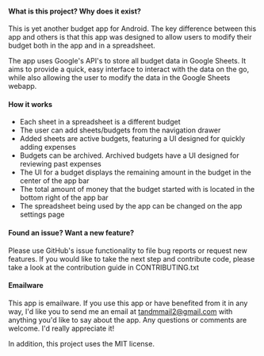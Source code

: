 #### What is this project? Why does it exist?
This is yet another budget app for Android. The key difference between this app and others is 
that this app was designed to allow users to modify their budget both in the app and in a 
spreadsheet.

The app uses Google's API's to store all budget data in Google Sheets. It aims to provide a 
quick, easy interface to interact with the data on the go, while also allowing the user to 
modify the data in the Google Sheets webapp.

#### How it works
* Each sheet in a spreadsheet is a different budget
* The user can add sheets/budgets from the navigation drawer
* Added sheets are active budgets, featuring a UI designed for quickly adding expenses
* Budgets can be archived. Archived budgets have a UI designed for reviewing past expenses
* The UI for a budget displays the remaining amount in the budget in the center of the app bar
* The total amount of money that the budget started with is located in the bottom right of the app bar
* The spreadsheet being used by the app can be changed on the app settings page

#### Found an issue? Want a new feature?
Please use GitHub's issue functionality to file bug reports or request new features. If you would like
to take the next step and contribute code, please take a look at the contribution guide in
CONTRIBUTING.txt

#### Emailware
This app is emailware. If you use this app or have benefited from it in any way, I'd like you to send me
an email at tandmmail2@gmail.com with anything you'd like to say about the app. Any questions or comments
are welcome. I'd really appreciate it!

In addition, this project uses the MIT license.
